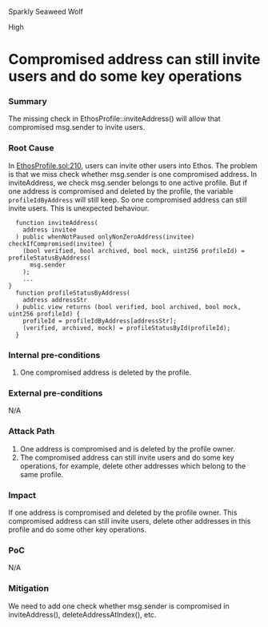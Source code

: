 Sparkly Seaweed Wolf

High

# Compromised address can still invite users and do some key operations

### Summary

The missing check in EthosProfile::inviteAddress() will allow that compromised msg.sender to invite users.

### Root Cause

In [EthosProfile.sol:210](https://github.com/sherlock-audit/2024-10-ethos-network/blob/main/ethos/packages/contracts/contracts/EthosProfile.sol#L210), users can invite other users into Ethos. 
The problem is that we miss check whether msg.sender is one compromised address. In inviteAddress, we check msg.sender belongs to one active profile. But if one address is compromised and deleted by the profile, the variable `profileIdByAddress` will still keep. So one compromised address can still invite users. This is unexpected behaviour.

```solidity
  function inviteAddress(
    address invitee
  ) public whenNotPaused onlyNonZeroAddress(invitee) checkIfCompromised(invitee) {
    (bool verified, bool archived, bool mock, uint256 profileId) = profileStatusByAddress(
      msg.sender
    );
    ...
}
  function profileStatusByAddress(
    address addressStr
  ) public view returns (bool verified, bool archived, bool mock, uint256 profileId) {
    profileId = profileIdByAddress[addressStr];
    (verified, archived, mock) = profileStatusById(profileId);
  }
```

### Internal pre-conditions

1. One compromised address is deleted by the profile.

### External pre-conditions

N/A

### Attack Path

1. One address is compromised and is deleted by the profile owner.
2. The compromised address can still invite users and do some key operations, for example, delete other addresses which belong to the same profile.

### Impact

If one address is compromised and deleted by the profile owner. This compromised address can still invite users, delete other addresses in this profile and do some other key operations.

### PoC

N/A

### Mitigation

We need to add one check whether msg.sender is compromised in inviteAddress(), deleteAddressAtIndex(), etc.